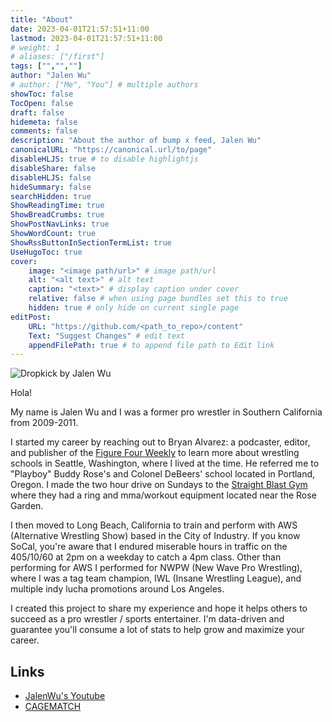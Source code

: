 ```yaml
---
title: "About"
date: 2023-04-01T21:57:51+11:00
lastmod: 2023-04-01T21:57:51+11:00
# weight: 1
# aliases: ["/first"]
tags: ["","",""]
author: "Jalen Wu"
# author: ["Me", "You"] # multiple authors
showToc: false
TocOpen: false
draft: false
hidemeta: false
comments: false
description: "About the author of bump x feed, Jalen Wu"
canonicalURL: "https://canonical.url/to/page"
disableHLJS: true # to disable highlightjs
disableShare: false
disableHLJS: false
hideSummary: false
searchHidden: true
ShowReadingTime: true
ShowBreadCrumbs: true
ShowPostNavLinks: true
ShowWordCount: true
ShowRssButtonInSectionTermList: true
UseHugoToc: true
cover:
    image: "<image path/url>" # image path/url
    alt: "<alt text>" # alt text
    caption: "<text>" # display caption under cover
    relative: false # when using page bundles set this to true
    hidden: true # only hide on current single page
editPost:
    URL: "https://github.com/<path_to_repo>/content"
    Text: "Suggest Changes" # edit text
    appendFilePath: true # to append file path to Edit link
---
```


![Dropkick by Jalen Wu](/images/about.jpg)

Hola!

My name is Jalen Wu and I was a former pro wrestler in Southern California from 2009-2011. 

I started my career by reaching out to Bryan Alvarez: a podcaster, editor, and publisher of the [Figure Four Weekly](https://www.f4wonline.com) to learn more about wrestling schools in Seattle, Washington, where I lived at the time. He referred me to "Playboy" Buddy Rose's and Colonel DeBeers' school located in Portland, Oregon. I made the two hour drive on Sundays to the [Straight Blast Gym](https://www.straightblastgym.com) where they had a ring and mma/workout equipment located near the Rose Garden.


I then moved to Long Beach, California to train and perform with AWS (Alternative Wrestling Show) based in the City of Industry. If you know SoCal, you're aware that I endured miserable hours in traffic on the 405/10/60 at 2pm on a weekday to catch a 4pm class. Other than performing for AWS I performed for NWPW (New Wave Pro Wrestling), where I was a tag team champion, IWL (Insane Wrestling League), and multiple indy lucha promotions around Los Angeles.

I created this project to share my experience and hope it helps others to succeed as a pro wrestler / sports entertainer. I'm data-driven and guarantee you'll consume a lot of stats to help grow and maximize your career.

## Links
- [JalenWu's Youtube](https://www.youtube.com/channel/UCrIgygbZ7lxsMbYn29WtSwA)
- [CAGEMATCH](https://www.cagematch.net/en/?id=2&nr=10961)